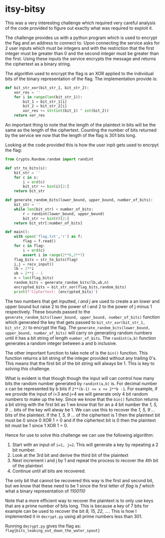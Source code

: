 # itsy-bitsy

This was a very interesting challenge which required very careful analysis of the code provided to figure out exactly what was required to exploit it.

The challenge provides us with a python program which is used to encrypt the flag and an address to connect to. Upon connecting the service asks for 2 user inputs which must be integers and with the restriction that the first integer must be greater than 0 and the second integer must be greater than the first. Using these inputs the service encrypts the message and returns the ciphertext as a binary string.

The algorithm used to encrypt the flag is an XOR applied to the individual bits of the binary representation of the flag. The implementation provide is:
```python
def bit_str_xor(bit_str_1, bit_str_2):
    xor_res = ''
    for i in range(len(bit_str_1)):
        bit_1 = bit_str_1[i]
        bit_2 = bit_str_2[i]
        xor_res += str(int(bit_1) ^ int(bit_2))
    return xor_res
```
An important thing to note that the length of the plaintext in bits will be the same as the length of the ciphertext. Counting the number of bits returned by the service we now that the length of the flag is 301 bits long.

Looking at the code provided this is how the user inpit gets used to encrpyt the flag:
```python
from Crypto.Random.random import randint

def str_to_bits(s):
    bit_str = ''
    for c in s:
        i = ord(c)
        bit_str += bin(i)[2:]
    return bit_str

def generate_random_bits(lower_bound, upper_bound, number_of_bits):
    bit_str = ''
    while len(bit_str) < number_of_bits:
        r = randint(lower_bound, upper_bound)
        bit_str += bin(r)[2:]
    return bit_str[:number_of_bits]

def main():
    with open('flag.txt','r') as f:
        flag = f.read()
    for c in flag:
        i = ord(c)
        assert i in range(2**6,2**7)
    flag_bits = str_to_bits(flag)
    i,j = recv_input()
    lb = 2**i
    ub = 2**j - 1
    n = len(flag_bits)
    random_bits = generate_random_bits(lb,ub,n)
    encrypted_bits = bit_str_xor(flag_bits,random_bits)
    print(f'Ciphertext: {encrypted_bits}')
```
The two numbers that get inputted, *i and j* are used to create a an lower and upper bound but raise 2 to the power of i and 2 to the power of j minus 1 respectively. These bounds passed to the `generate_random_bits(lower_bound, upper_bound, number_of_bits)` function which generated the key that gets passed to `bit_str_xor(bit_str_1, bit_str_2)` to encrypt the flag. The `generate_random_bits(lower_bound, upper_bound, number_of_bits)` will carry on generating random numbers until it has a bit string of length `number_of_bits`. The `randint(a,b)` function generates a random integer between a and b inclusive.

The other important function to take note of is the `bin()` function. This function returns a bit string of the integer provided without any trailing 0's. This means that the first bit of the bit string will always be 1. This is key to solving this challenge. 

What is evident is that though though the input will can control how many bits the random number generated by `randint(a,b)` is. For decimal number x can be represented by b bits if `2**(b-1) <= x <= 2**b -1`. For example, if we provide the input of i=3 and j=4 we will generate only 4 bit random numbers to make up the key. Since we know that the `bin()` function returns a bit string with the first bit as 1 we know that for an a 4 bit number the *1, 5, 9 ...* bits of the key will alway be 1. We can use this to recover the *1, 5, 9 ...* bits of the plaintext. If the *1, 5, 9 ...* of the ciphertext is 1 then the plaintext bit must be 0 since 0 XOR 1 = 0 and if the ciphertext bit is 0 then the plaintext bit must be 1 since 1 XOR 1 = 0.

Hence for use to solve this challenge we can use the following algorithm:
1. Start with an input of `i=1, j=2`. This will generate a key by repeating a 2 bit number.
2. Look at the 3rd bit and derive the third bit of the plaintext
3. Next increment i and j by 1 and repeat the process to recover the 4th bit of the plaintext
4. Continue until all bits are recovered.

The only bit that cannot be recovered this way is the first and second bit, but we know that these need to be 1 since the first letter of *flag* is *f* which what a binary representation of *1100110*

Note that a more efficient way to recover the plaintext is to only use keys that are a prime number of bits long. This is because a key of 7 bits for example can be used to recover the bit *8, 15, 22, ...*. This is how I implemented it in `decrypt.py` using all prime numbers less than 301.

Running `decrypt.py` gives the flag as: `flag{bits_leaking_out_down_the_water_spout}`